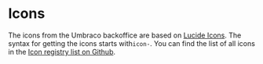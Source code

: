 
# Icons

The icons from the Umbraco backoffice are based on [Lucide Icons](https://lucide.dev/). The syntax for getting the icons starts with`icon-`. You can find the list of all icons in the [Icon registry list on Github](https://github.com/umbraco/Umbraco.CMS.Backoffice/tree/762e43b2f49ca483df9cfe28de20f31ca07bb22b/src/packages/core/icon-registry/icons).
